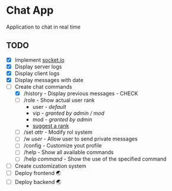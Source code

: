 # Chat App

Application to chat in real time

## TODO

- [x] Implement <a href="https://socket.io/" target="blank">socket.io</a>
- [x] Display server logs
- [x] Display client logs
- [x] Display messages with date
- [ ] Create chat commands
  - [x] /history - Display previous messages - CHECK
  - [ ] /role - Show actual user rank
    - user - <em>default</em>
    - vip - <em>granted by admin / mod</em>
    - mod - <em>granted by admin</em>
    - <a href="mailto:gabrielcrackpro2001@gmail.com">suggest a rank</a>
  - [ ] /set <em>attr </em> - Modify rol system
  - [ ] /w <em>user</em> - Allow user to send private messages
  - [ ] /config - Customize yout profile
  - [ ] /help - Show all available commands
  - [ ] /help <em>command</em> - Show the use of the specified command
- [ ] Create customization system
- [ ] Deploy frontend 🌏
- [ ] Deploy backend 🌏

